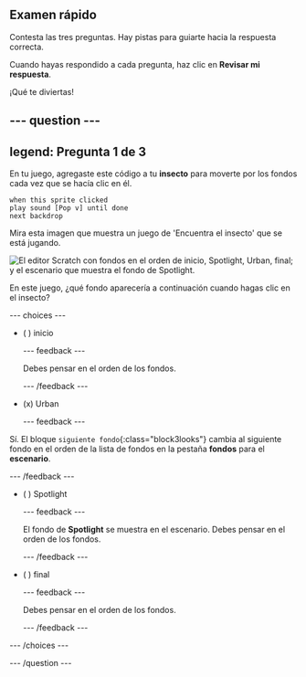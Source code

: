 ## Examen rápido

Contesta las tres preguntas. Hay pistas para guiarte hacia la respuesta correcta.

Cuando hayas respondido a cada pregunta, haz clic en **Revisar mi respuesta**.

¡Qué te diviertas!

--- question ---
---
legend: Pregunta 1 de 3
---

En tu juego, agregaste este código a tu **insecto** para moverte por los fondos cada vez que se hacía clic en él.

```blocks3
when this sprite clicked
play sound [Pop v] until done
next backdrop
```

Mira esta imagen que muestra un juego de 'Encuentra el insecto' que se está jugando.

![El editor Scratch con fondos en el orden de inicio, Spotlight, Urban, final; y el escenario que muestra el fondo de Spotlight.](images/quiz1-backdrops.png)

En este juego, ¿qué fondo aparecería a continuación cuando hagas clic en el insecto?

--- choices ---

- ( ) inicio

  --- feedback ---

  Debes pensar en el orden de los fondos.

  --- /feedback ---

- (x) Urban

  --- feedback ---

Sí. El bloque `siguiente fondo`{:class="block3looks"} cambia al siguiente fondo en el orden de la lista de fondos en la pestaña **fondos** para el **escenario**.

--- /feedback ---

- ( ) Spotlight

  --- feedback ---

  El fondo de **Spotlight** se muestra en el escenario. Debes pensar en el orden de los fondos.

  --- /feedback ---

- ( ) final

  --- feedback ---

  Debes pensar en el orden de los fondos.

  --- /feedback ---

--- /choices ---

--- /question ---
